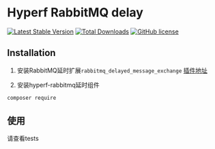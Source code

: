 # Hyperf RabbitMQ delay

[![Latest Stable Version](https://poser.pugx.org/gokure/hyperf-tinker/version.png)](https://packagist.org/packages/gokure/hyperf-tinker)
[![Total Downloads](https://poser.pugx.org/gokure/hyperf-tinker/d/total.png)](https://packagist.org/packages/gokure/hyperf-tinker)
[![GitHub license](https://img.shields.io/github/license/gokure/hyperf-tinker)](https://github.com/gokure/hyperf-tinker)

## Installation

1. 安装RabbitMQ延时扩展`rabbitmq_delayed_message_exchange`
[插件地址](https://github.com/rabbitmq/rabbitmq-delayed-message-exchange/releases/tag/v3.8.0)

2. 安装hyperf-rabbitmq延时组件
```bash
composer require 
```

## 使用

请查看tests


